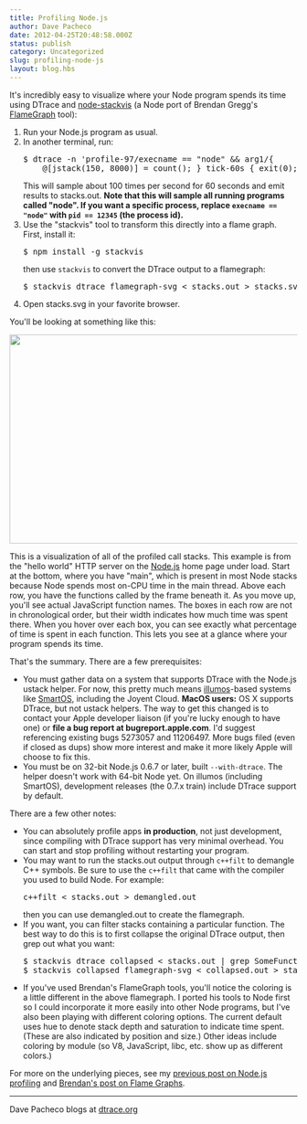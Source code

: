 ```yaml
---
title: Profiling Node.js
author: Dave Pacheco
date: 2012-04-25T20:48:58.000Z
status: publish
category: Uncategorized
slug: profiling-node-js
layout: blog.hbs
---
```


It's incredibly easy to visualize where your Node program spends its time using DTrace and <a href="http://github.com/davepacheco/node-stackvis">node-stackvis</a> (a Node port of Brendan Gregg's <a href="http://github.com/brendangregg/FlameGraph/">FlameGraph</a> tool):

<ol>
    <li>Run your Node.js program as usual.</li>
    <li>In another terminal, run:
        <pre>
$ dtrace -n 'profile-97/execname == "node" &amp;&amp; arg1/{
    @[jstack(150, 8000)] = count(); } tick-60s { exit(0); }' &gt; stacks.out</pre>
        This will sample about 100 times per second for 60 seconds and emit results to stacks.out. <strong>Note that this will sample all running programs called "node".  If you want a specific process, replace <code>execname == "node"</code> with <code>pid == 12345</code> (the process id).</strong>
    </li>
    <li>Use the "stackvis" tool to transform this directly into a flame graph. First, install it:
        <pre>$ npm install -g stackvis</pre>
        then use <code>stackvis</code> to convert the DTrace output to a flamegraph:
        <pre>$ stackvis dtrace flamegraph-svg &lt; stacks.out &gt; stacks.svg</pre>
    </li>
    <li>Open stacks.svg in your favorite browser.</li>
</ol>

You'll be looking at something like this:

<a href="http://www.cs.brown.edu/~dap/helloworld.svg"><img src="http://dtrace.org/blogs/dap/files/2012/04/helloworld-flamegraph-550x366.png" alt="" title="helloworld-flamegraph" width="550" height="366" class="aligncenter size-large wp-image-1047" /></a>

This is a visualization of all of the profiled call stacks. This example is from the "hello world" HTTP server on the <a href="http://nodejs.org">Node.js</a> home page under load. Start at the bottom, where you have "main", which is present in most Node stacks because Node spends most on-CPU time in the main thread. Above each row, you have the functions called by the frame beneath it. As you move up, you'll see actual JavaScript function names. The boxes in each row are not in chronological order, but their width indicates how much time was spent there. When you hover over each box, you can see exactly what percentage of time is spent in each function. This lets you see at a glance where your program spends its time.

That's the summary. There are a few prerequisites:

<ul>
    <li>You must gather data on a system that supports DTrace with the Node.js ustack helper. For now, this pretty much means <a href="http://illumos.org/">illumos</a>-based systems like <a href="http://smartos.org/">SmartOS</a>, including the Joyent Cloud. <strong>MacOS users:</strong> OS X supports DTrace, but not ustack helpers. The way to get this changed is to contact your Apple developer liaison (if you're lucky enough to have one) or <strong>file a bug report at bugreport.apple.com</strong>. I'd suggest referencing existing bugs 5273057 and 11206497. More bugs filed (even if closed as dups) show more interest and make it more likely Apple will choose to fix this.</li>
    <li>You must be on 32-bit Node.js 0.6.7 or later, built <code>--with-dtrace</code>. The helper doesn't work with 64-bit Node yet. On illumos (including SmartOS), development releases (the 0.7.x train) include DTrace support by default.</li>
</ul>

There are a few other notes:

<ul>
    <li>You can absolutely profile apps <strong>in production</strong>, not just development, since compiling with DTrace support has very minimal overhead. You can start and stop profiling without restarting your program.</li>
    <li>You may want to run the stacks.out output through <code>c++filt</code> to demangle C++ symbols. Be sure to use the <code>c++filt</code> that came with the compiler you used to build Node. For example:
    <pre>c++filt &lt; stacks.out &gt; demangled.out</pre>
    then you can use demangled.out to create the flamegraph.
    </li>
    <li>If you want, you can filter stacks containing a particular function.  The best way to do this is to first collapse the original DTrace output, then grep out what you want:
        <pre>
$ stackvis dtrace collapsed &lt; stacks.out | grep SomeFunction &gt; collapsed.out
$ stackvis collapsed flamegraph-svg &lt; collapsed.out &gt; stacks.svg</pre>
    </li>
    <li>If you've used Brendan's FlameGraph tools, you'll notice the coloring is a little different in the above flamegraph. I ported his tools to Node first so I could incorporate it more easily into other Node programs, but I've also been playing with different coloring options. The current default uses hue to denote stack depth and saturation to indicate time spent. (These are also indicated by position and size.) Other ideas include coloring by module (so V8, JavaScript, libc, etc. show up as different colors.)
    </li>
</ul>

For more on the underlying pieces, see my <a href="http://dtrace.org/blogs/dap/2012/01/05/where-does-your-node-program-spend-its-time/">previous post on Node.js profiling</a> and <a href="http://dtrace.org/blogs/brendan/2011/12/16/flame-graphs/">Brendan's post on Flame Graphs</a>.

<hr />

Dave Pacheco blogs at <a href="http://dtrace.org/blogs/dap">dtrace.org</a>
